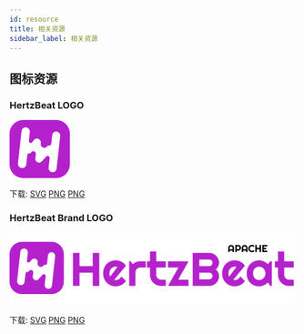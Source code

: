 ```yaml
---
id: resource  
title: 相关资源    
sidebar_label: 相关资源     
---
```


## 图标资源  

### HertzBeat LOGO   

![logo](/img/hertzbeat-logo.svg)  

下载: [SVG](https://gitee.com/hertzbeat/hertzbeat/raw/master/home/static/img/hertzbeat-logo.svg) [PNG](https://gitee.com/hertzbeat/hertzbeat/raw/master/home/static/img/hertzbeat-logo.png)  [PNG](https://gitee.com/hertzbeat/hertzbeat/raw/master/home/static/img/hertzbeat-logo.jpg)     

### HertzBeat Brand LOGO  

![logo](/img/hertzbeat-brand.svg)

下载: [SVG](https://gitee.com/hertzbeat/hertzbeat/raw/master/home/static/img/hertzbeat-brand.svg) [PNG](https://gitee.com/hertzbeat/hertzbeat/raw/master/home/static/img/hertzbeat-brand.png) [PNG](https://gitee.com/hertzbeat/hertzbeat/raw/master/home/static/img/hertzbeat-brand.png)
